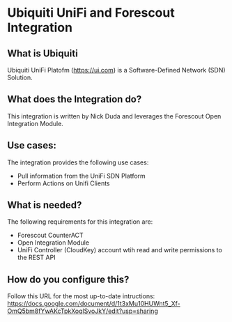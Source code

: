 # Ubiquiti UniFi and Forescout Integration
## What is Ubiquiti
Ubiquiti UniFi Platofm (https://ui.com) is a Software-Defined Network (SDN) Solution.
## What does the Integration do?
This integration is written by Nick Duda and leverages the Forescout Open Integration Module. 
## Use cases:
The integration provides the following use cases:
- Pull information from the UniFi SDN Platform
- Perform Actions on Unifi Clients
## What is needed?
The following requirements for this integration are:
- Forescout CounterACT
- Open Integration Module
- UniFi Controller (CloudKey) account wtih read and write permissions to the REST API
## How do you configure this?
Follow this URL for the most up-to-date intructions: https://docs.google.com/document/d/1t3xMu10HUWnt5_Xf-OmQ5bm8fYwAKcTpkXoqlSvoJkY/edit?usp=sharing
